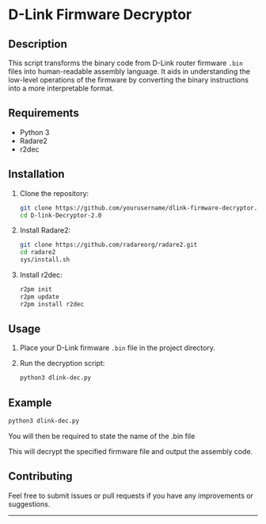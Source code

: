 # D-Link Firmware Decryptor

## Description

This script transforms the binary code from D-Link router firmware `.bin` files into human-readable assembly language. It aids in understanding the low-level operations of the firmware by converting the binary instructions into a more interpretable format.

## Requirements

- Python 3
- Radare2
- r2dec

## Installation

1. Clone the repository:

    ```bash
    git clone https://github.com/yourusername/dlink-firmware-decryptor.git](https://github.com/Jeff9497/D-Link-Decryptor-2.0
    cd D-link-Decryptor-2.0
    ```

2. Install Radare2:

    ```bash
    git clone https://github.com/radareorg/radare2.git
    cd radare2
    sys/install.sh
    ```

3. Install r2dec:

    ```bash
    r2pm init
    r2pm update
    r2pm install r2dec
    ```

## Usage

1. Place your D-Link firmware `.bin` file in the project directory.
2. Run the decryption script:

    ```bash
    python3 dlink-dec.py 
    ```

## Example

```bash
python3 dlink-dec.py 
```
You will then be required to state the name of the .bin file 

This will decrypt the specified firmware file and output the assembly code.

## Contributing

Feel free to submit issues or pull requests if you have any improvements or suggestions.

---
